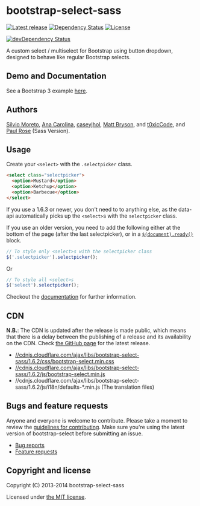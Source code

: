 bootstrap-select-sass
================

[![Latest release](http://img.shields.io/github/release/paulrose/bootstrap-select.svg)](https://github.com/paulrose/bootstrap-select-sass/releases/latest)
[![Dependency Status](https://david-dm.org/paulrose/bootstrap-select.svg)](https://david-dm.org/paulrose/bootstrap-select-sass)
[![License](https://img.shields.io/badge/license-MIT-brightgreen.svg)](LICENSE)

[![devDependency Status](https://david-dm.org/paulrose/bootstrap-select-sass/dev-status.svg)](https://david-dm.org/paulrose/bootstrap-select#info=devDependencies)

A custom select / multiselect for Bootstrap using button dropdown, designed to behave like regular Bootstrap selects.

## Demo and Documentation

See a Bootstrap 3 example [here](http://paulrose.github.io/bootstrap-select-sass).

## Authors

[Silvio Moreto](https://github.com/paulrose),
[Ana Carolina](https://github.com/anacarolinats),
[caseyjhol](https://github.com/caseyjhol),
[Matt Bryson](https://github.com/mattbryson), and
[t0xicCode](https://github.com/t0xicCode), and
[Paul Rose](https://github.com/paulrose) (Sass Version).

## Usage

Create your `<select>` with the `.selectpicker` class.
```html
<select class="selectpicker">
  <option>Mustard</option>
  <option>Ketchup</option>
  <option>Barbecue</option>
</select>
```

If you use a 1.6.3 or newer, you don't need to to anything else, as the data-api automatically picks up the `<select>`s with the `selectpicker` class.

If you use an older version, you need to add the following either at the bottom of the page (after the last selectpicker), or in a [`$(document).ready()`](http://api.jquery.com/ready/) block.
```js
// To style only <select>s with the selectpicker class
$('.selectpicker').selectpicker();
```
Or
```js
// To style all <select>s
$('select').selectpicker();
```

Checkout the [documentation](http://paulrose.github.io/bootstrap-select-sass) for further information.

## CDN

**N.B.**: The CDN is updated after the release is made public, which means that there is a delay between the publishing of a release and its availability on the CDN. Check [the GitHub page](https://github.com/paulrose/bootstrap-select-sass/releases) for the latest release.

* [//cdnjs.cloudflare.com/ajax/libs/bootstrap-select-sass/1.6.2/css/bootstrap-select.min.css](//cdnjs.cloudflare.com/ajax/libs/bootstrap-select-sass/1.6.2/css/bootstrap-select.min.css)
* [//cdnjs.cloudflare.com/ajax/libs/bootstrap-select-sass/1.6.2/js/bootstrap-select.min.js](//cdnjs.cloudflare.com/ajax/libs/bootstrap-select-sass/1.6.2/js/bootstrap-select.min.js)
* //cdnjs.cloudflare.com/ajax/libs/bootstrap-select-sass/1.6.2/js/i18n/defaults-*.min.js (The translation files)

## Bugs and feature requests

Anyone and everyone is welcome to contribute. Please take a moment to
review the [guidelines for contributing](CONTRIBUTING.md). Make sure you're using the latest version of bootstrap-select before submitting an issue.

* [Bug reports](CONTRIBUTING.md#bug-reports)
* [Feature requests](CONTRIBUTING.md#feature-requests)

## Copyright and license

Copyright (C) 2013-2014 bootstrap-select-sass

Licensed under [the MIT license](LICENSE).
